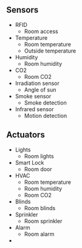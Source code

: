 ## Sensors
- RFID
  - Room access
- Temperature
  - Room temperature
  - Outside temperature
- Humidity
  - Room humidity
- CO2
  - Room CO2
- Irradiation sensor
  - Angle of sun
- Smoke sensor
  - Smoke detection
- Infrared sensor
  - Motion detection

## Actuators
- Lights
  - Room lights
- Smart Lock
  - Room door
- HVAC
  - Room temperature
  - Room humidity
  - Room CO2
- Blinds
  - Room blinds
- Sprinkler
  - Room sprinkler
- Alarm
  - Room alarm
- 
